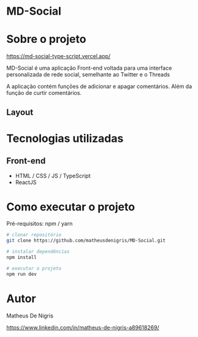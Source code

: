 # MD-Social

# Sobre o projeto

https://md-social-type-script.vercel.app/

MD-Social é uma aplicação Front-end voltada para uma interface personalizada de rede social, semelhante ao Twitter e o Threads

A aplicação contém funções de adicionar e apagar comentários. Além da função de curtir comentários.

## Layout

# Tecnologias utilizadas

## Front-end
- HTML / CSS / JS / TypeScript
- ReactJS

# Como executar o projeto

Pré-requisitos: npm / yarn

```bash
# clonar repositório
git clone https://github.com/matheusdenigris/MD-Social.git

# instalar dependências
npm install

# executar o projeto
npm run dev
```

# Autor

Matheus De Nigris

https://www.linkedin.com/in/matheus-de-nigris-a89618269/
